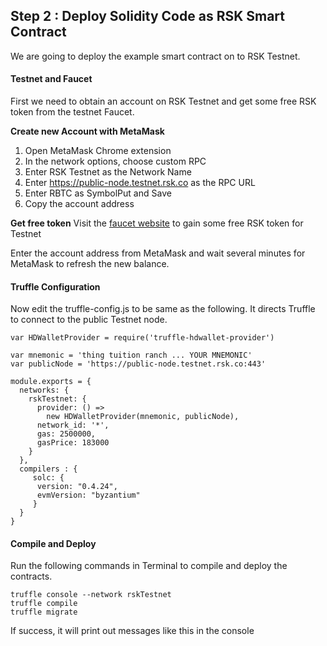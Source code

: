## Step 2 : Deploy Solidity Code as RSK Smart Contract

<style>
  img{
    margin:0 auto;
    width:80%;
  }
</style>

We are going to deploy the example smart contract on to RSK Testnet.


#### Testnet and Faucet
First we need to obtain an account on RSK Testnet and get some free RSK token from the testnet Faucet. 

**Create new Account with MetaMask**
1. Open MetaMask Chrome extension
1. In the network options, choose custom RPC
1. Enter RSK Testnet as the Network Name
1. Enter https://public-node.testnet.rsk.co as the RPC URL
1. Enter RBTC as SymbolPut and Save
1. Copy the account address

**Get free token**
Visit the [faucet website](https://faucet.testnet.rsk.co/) to gain some free RSK token for Testnet

Enter the account address from MetaMask and wait several minutes for MetaMask to refresh the new balance.

#### Truffle Configuration
Now edit the truffle-config.js to be same as the following. It directs Truffle to connect to the public Testnet node.

```
var HDWalletProvider = require('truffle-hdwallet-provider')

var mnemonic = 'thing tuition ranch ... YOUR MNEMONIC'
var publicNode = 'https://public-node.testnet.rsk.co:443'

module.exports = {
  networks: {
    rskTestnet: {
      provider: () =>
        new HDWalletProvider(mnemonic, publicNode),
      network_id: '*',
      gas: 2500000,
      gasPrice: 183000
    }
  },
  compilers : {
     solc: {
      version: "0.4.24",
      evmVersion: "byzantium"
     }
  }
}
```


#### Compile and Deploy
Run the following commands in Terminal to compile and deploy the contracts.

```
truffle console --network rskTestnet
truffle compile
truffle migrate 
```

If success, it will print out messages like this in the console
```
```